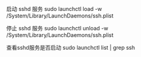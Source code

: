 启动 sshd 服务
sudo launchctl load -w /System/Library/LaunchDaemons/ssh.plist

停止 sshd 服务
sudo launchctl unload -w /System/Library/LaunchDaemons/ssh.plist

查看sshd服务是否启动
sudo launchctl list | grep ssh